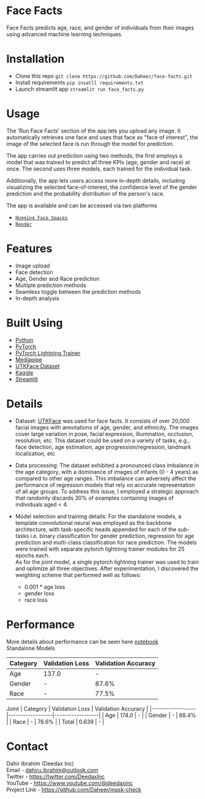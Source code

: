 # Face Facts
Face Facts predicts age, race, and gender of individuals from their images using advanced machine learning techniques.

# Installation
- Clone this repo ` git clone https://github.com/Daheer/face-facts.git `
- Install requirements ` pip insatll requirements.txt `
- Launch streamlit app ` streamlit run face_facts.py `

# Usage

The 'Run Face Facts' section of the app lets you upload any image. It automatically retrieves one face and uses that face as "face of interest", the image of the selected face is run through the model for prediction. 

The app carries out prediction using two methods, the first employs a model that was trained to predict all three KPIs (age, gender and race) at once. The second uses three models, each trained for the individual task. 

Additionally, the app lets users access more in-depth details, including visualizing the selected face-of-interest, the confidence level of the gender prediction and the probability distribution of the person's race.

The app is available and can be accessed via two platforms
- [`Hugging Face Spaces`](https://huggingface.co/spaces/deedax/face-facts)
- [`Render`](https://face-facts.onrender.com/)

# Features

- Image upload
- Face detection
- Age, Gender and Race prediction
- Multiple prediction methods
- Seamless toggle between the prediction methods
- In-depth analysis

# Built Using
- [Python](https://python.org)
- [PyTorch](https://pytorch.org)
- [PyTorch Lightning Trainer](https://www.pytorchlightning.ai/index.html)
- [Mediapipe](https://developers.google.com/mediapipe)
- [UTKFace Dataset](https://susanqq.github.io/UTKFace/)
- [Kaggle](https://www.kaggle.com/datasets/jangedoo/utkface-new)
- [Streamlit](https://streamlit.io/)
    
# Details

- Dataset: [UTKFace](https://susanqq.github.io/UTKFace/) was used for face facts. It consists of over 20,000 facial images with annotations of age, gender, and ethnicity. The images cover large variation in pose, facial expression, illumination, occlusion, resolution, etc. This dataset could be used on a variety of tasks, e.g., face detection, age estimation, age progression/regression, landmark localization, etc

- Data processing: The dataset exhibited a pronounced class imbalance in the age category, with a dominance of images of infants (0 - 4 years) as compared to other age ranges. This imbalance can adversely affect the performance of regression models that rely on accurate representation of all age groups. To address this issue, I employed a strategic approach that randomly discards 30% of examples containing images of individuals aged < 4. 

- Model selection and training details: For the standalone models, a template convolutional neural was employed as the backbone architecture, with task-specific heads appended for each of the sub-tasks i.e. binary classification for gender prediction, regression for age prediction and multi-class classification for race prediction. The models were trained with separate pytorch lightning trainer modules for 25 epochs each. <br> As for the joint model, a single pytorch lightning trainer was used to train and optimize all three objectives.
After experimentation, I discovered the weighting scheme that performed well as follows: 
    * 0.001 * age loss
    * gender loss
    * race loss

# Performance

More details about performance can be seen here [notebook](training_face_facts.ipynb)
<br> Standalone Models

| Category | Validation Loss | Validation Accuracy |
|------------------|------------------|------------------|
| Age | 137.0 | - |
| Gender | - | 87.6% |
| Race | - | 77.5% |

Joint
| Category | Validation Loss | Validation Accuracy |
|------------------|------------------|------------------|
| Age | 174.0 | - |
| Gender | - | 88.4% |
| Race | - | 78.6% |
| Total | 0.639 | - |

# Contact

Dahir Ibrahim (Deedax Inc) <br>
Email - dahiru.ibrahim@outlook.com <br>
Twitter - https://twitter.com/DeedaxInc <br>
YouTube - https://www.youtube.com/@deedaxinc <br>
Project Link - https://github.com/Daheer/mask-check

